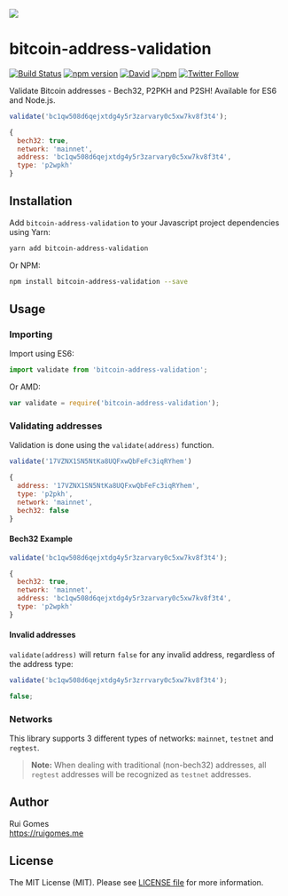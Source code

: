 ![](https://ruigomes.me/bitcoin-address-validation.png?v=1)

# bitcoin-address-validation

[![Build Status](https://img.shields.io/travis/ruigomeseu/bitcoin-address-validation.svg)](https://travis-ci.org/ruigomeseu/bitcoin-address-validation)
[![npm version](https://badge.fury.io/js/bitcoin-address-validation.svg)](https://www.npmjs.com/package/bitcoin-address-validation)
[![David](https://img.shields.io/david/ruigomeseu/bitcoin-address-validation.svg)](https://www.npmjs.com/package/bitcoin-address-validation)
[![npm](https://img.shields.io/npm/dt/bitcoin-address-validation.svg)](https://www.npmjs.com/package/bitcoin-address-validation)
[![Twitter Follow](https://img.shields.io/twitter/follow/8bitgomes.svg?style=social)](https://twitter.com/8bitgomes)

Validate Bitcoin addresses - Bech32, P2PKH and P2SH! Available for ES6 and Node.js.

```js
validate('bc1qw508d6qejxtdg4y5r3zarvary0c5xw7kv8f3t4');

{
  bech32: true,
  network: 'mainnet',
  address: 'bc1qw508d6qejxtdg4y5r3zarvary0c5xw7kv8f3t4',
  type: 'p2wpkh'
}
```

## Installation

Add `bitcoin-address-validation` to your Javascript project dependencies using Yarn:

```bash
yarn add bitcoin-address-validation
```

Or NPM:

```bash
npm install bitcoin-address-validation --save
```

## Usage

### Importing

Import using ES6:

```js
import validate from 'bitcoin-address-validation';
```

Or AMD:

```js
var validate = require('bitcoin-address-validation');
```

### Validating addresses

Validation is done using the `validate(address)` function.

```js
validate('17VZNX1SN5NtKa8UQFxwQbFeFc3iqRYhem')

{
  address: '17VZNX1SN5NtKa8UQFxwQbFeFc3iqRYhem',
  type: 'p2pkh',
  network: 'mainnet',
  bech32: false
}
```

#### Bech32 Example

```js
validate('bc1qw508d6qejxtdg4y5r3zarvary0c5xw7kv8f3t4');

{
  bech32: true,
  network: 'mainnet',
  address: 'bc1qw508d6qejxtdg4y5r3zarvary0c5xw7kv8f3t4',
  type: 'p2wpkh'
}
```

#### Invalid addresses

`validate(address)` will return `false` for any invalid address, regardless of the address type:

```js
validate('bc1qw508d6qejxtdg4y5r3zrrvary0c5xw7kv8f3t4');

false;
```

### Networks

This library supports 3 different types of networks: `mainnet`, `testnet` and `regtest`.

> **Note:** When dealing with traditional (non-bech32) addresses, all `regtest` addresses will be recognized as `testnet` addresses.

## Author

Rui Gomes  
https://ruigomes.me

## License

The MIT License (MIT). Please see [LICENSE file](https://github.com/ruigomeseu/bitcoin-address-validation/blob/master/LICENSE.md) for more information.
